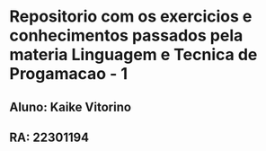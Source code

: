 # Repositorio com os exercicios e conhecimentos passados pela materia Linguagem e Tecnica de Progamacao - 1
## Aluno: Kaike Vitorino
## RA: 22301194
